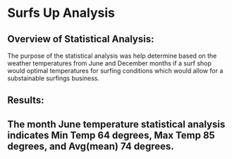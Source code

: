 # Surfs Up Analysis

## Overview of Statistical Analysis:
The purpose of the statistical analysis was help determine based on the weather temperatures from June and December months if a surf shop would optimal temperatures for surfing conditions which would allow for a substainable surfings business.

## Results:
The month June temperature statistical analysis indicates Min Temp 64 degrees, Max Temp 85 degrees, and Avg(mean) 74 degrees.
  - 
